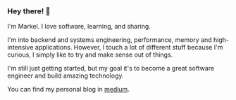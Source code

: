 ### Hey there! 👋

I'm Markel. I love software, learning, and sharing. 

I'm into backend and systems engineering, performance, memory and high-intensive applications. However, I touch a lot of different stuff because I'm curious, I simply like to try and make sense out of things.

I'm still just getting started, but my goal it's to become a great software engineer and build amazing technology.

You can find my personal blog in [medium](https://medium.com/@markelca). 
